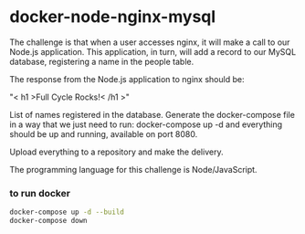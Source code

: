 # docker-node-nginx-mysql

The challenge is that when a user accesses nginx, it will make a call to our Node.js application. This application, in turn, will add a record to our MySQL database, registering a name in the people table.

The response from the Node.js application to nginx should be:

"< h1 >Full Cycle Rocks!< /h1 >"

List of names registered in the database.
Generate the docker-compose file in a way that we just need to run: docker-compose up -d and everything should be up and running, available on port 8080.

Upload everything to a repository and make the delivery.

The programming language for this challenge is Node/JavaScript.

### to run docker
```bash
docker-compose up -d --build       
docker-compose down  
